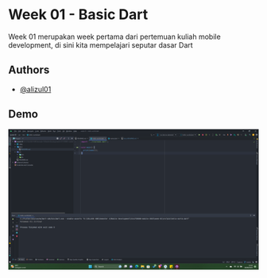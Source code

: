 # Week 01 - Basic Dart

Week 01 merupakan week pertama dari pertemuan kuliah mobile development, di sini kita mempelajari seputar dasar Dart




## Authors

- [@alizul01](https://www.github.com/alizul01)

## Demo

![img.png](img.png)

